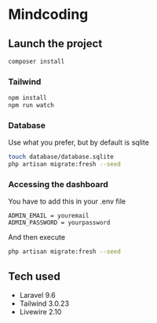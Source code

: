 # Mindcoding

## Launch the project
```bash
composer install
```

### Tailwind
```bash
npm install
npm run watch
```

### Database
Use what you prefer, but by default is sqlite
```bash
touch database/database.sqlite
php artisan migrate:fresh --seed
```

### Accessing the dashboard
You have to add this in your .env file

```env
ADMIN_EMAIL = youremail
ADMIN_PASSWORD = yourpassword
```

And then execute 
```bash
php artisan migrate:fresh --seed
```

## Tech used
- Laravel 9.6
- Tailwind 3.0.23
- Livewire 2.10
